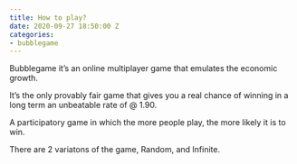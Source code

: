 ```yaml
---
title: How to play?
date: 2020-09-27 18:50:00 Z
categories:
- bubblegame
---
```


Bubblegame it’s an online multiplayer game that emulates the economic growth.

It’s the only provably fair game that gives you a real chance of winning in a long term an unbeatable rate of @ 1.90.

A participatory game in which the more people play, the more likely it is to win.

There are 2 variatons of the game, Random, and Infinite.